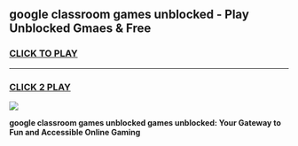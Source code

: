 
## google classroom games unblocked - Play Unblocked Gmaes & Free
<h3>
<a href="https://premium.freeplayer.one?title=google_classroom_games_unblocked&ref=19F">CLICK TO PLAY</a></h3>
<hr>

<h3>
<a href="https://premium.freeplayer.one?title=google_classroom_games_unblocked&ref=19F">CLICK 2 PLAY</a>
  
</h3>

<a href="https://premium.freeplayer.one?title=google_classroom_games_unblocked&ref=19F/"><img src="https://clearcache.store/games.png"></a>


**google classroom games unblocked games unblocked: Your Gateway to Fun and Accessible Online Gaming**
